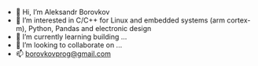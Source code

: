 - 👋 Hi, I’m Aleksandr Borovkov
- 👀 I’m interested in C/C++ for Linux and embedded systems (arm cortex-m), Python, Pandas and electronic design
- 🌱 I’m currently learning building ...
- 💞️ I’m looking to collaborate on ...
- 📫 borovkovprog@gmail.com

<!---
borovkovprog/borovkovprog is a ✨ special ✨ repository because its `README.md` (this file) appears on your GitHub profile.
You can click the Preview link to take a look at your changes.
--->
